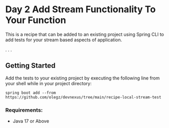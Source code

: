 # Day 2 Add Stream Functionality To Your Function

This is a recipe that can be added to an existing project using Spring CLI to add tests for your stream based aspects of application.

. . .
## Getting Started
Add the tests to your existing project by executing the following line from your shell while in your project directory:
```shell
spring boot add --from  https://github.com/olegz/devnexus/tree/main/recipe-local-stream-test
```

### Requirements:

* Java 17 or Above
